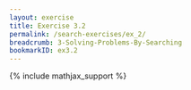 ```yaml
---
layout: exercise
title: Exercise 3.2
permalink: /search-exercises/ex_2/
breadcrumb: 3-Solving-Problems-By-Searching
bookmarkID: ex3.2
---
```


{% include mathjax_support %}
